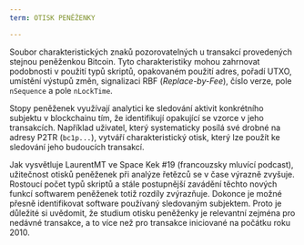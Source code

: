 ```yaml
---
term: OTISK PENĚŽENKY

---
```

Soubor charakteristických znaků pozorovatelných u transakcí provedených stejnou peněženkou Bitcoin. Tyto charakteristiky mohou zahrnovat podobnosti v použití typů skriptů, opakovaném použití adres, pořadí UTXO, umístění výstupů změn, signalizaci RBF (*Replace-by-Fee*), číslo verze, pole `nSequence` a pole `nLockTime`.

Stopy peněženek využívají analytici ke sledování aktivit konkrétního subjektu v blockchainu tím, že identifikují opakující se vzorce v jeho transakcích. Například uživatel, který systematicky posílá své drobné na adresy P2TR (`bc1p...`), vytváří charakteristický otisk, který lze použít ke sledování jeho budoucích transakcí.

Jak vysvětluje LaurentMT ve Space Kek #19 (francouzsky mluvící podcast), užitečnost otisků peněženek při analýze řetězců se v čase výrazně zvyšuje. Rostoucí počet typů skriptů a stále postupnější zavádění těchto nových funkcí softwarem peněženek totiž rozdíly zvýrazňuje. Dokonce je možné přesně identifikovat software používaný sledovaným subjektem. Proto je důležité si uvědomit, že studium otisku peněženky je relevantní zejména pro nedávné transakce, a to více než pro transakce iniciované na počátku roku 2010.